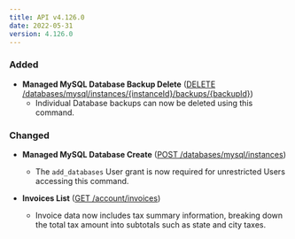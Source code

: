 ```yaml
---
title: API v4.126.0
date: 2022-05-31
version: 4.126.0
---
```


### Added

- **Managed MySQL Database Backup Delete** ([DELETE /databases/mysql/instances/{instanceId}/backups/{backupId}](/docs/api/databases/#managed-database-engine-view))
    - Individual Database backups can now be deleted using this command.

### Changed

- **Managed MySQL Database Create** ([POST /databases/mysql/instances](/docs/api/databases/#managed-mysql-database-create))
    - The `add_databases` User grant is now required for unrestricted Users accessing this command.

- **Invoices List** ([GET /account/invoices](/docs/api/account/#invoices-list))
  - Invoice data now includes tax summary information, breaking down the total tax amount into subtotals such as state and city taxes.
